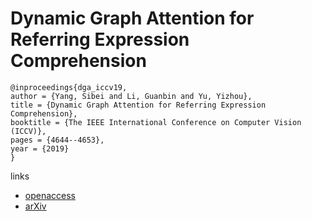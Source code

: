 # Dynamic Graph Attention for Referring Expression Comprehension

```
@inproceedings{dga_iccv19,
author = {Yang, Sibei and Li, Guanbin and Yu, Yizhou},
title = {Dynamic Graph Attention for Referring Expression Comprehension},
booktitle = {The IEEE International Conference on Computer Vision (ICCV)},
pages = {4644--4653},
year = {2019}
}
```

links
- [openaccess](http://openaccess.thecvf.com/content_ICCV_2019/html/Yang_Dynamic_Graph_Attention_for_Referring_Expression_Comprehension_ICCV_2019_paper.html)
- [arXiv](https://arxiv.org/abs/1909.08164)
